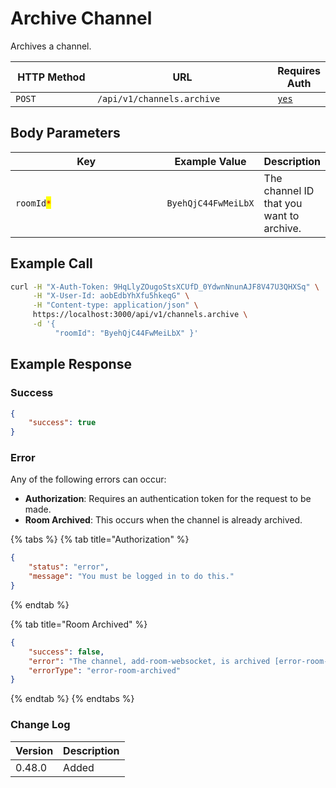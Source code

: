 # Archive Channel

Archives a channel.

<table><thead><tr><th width="163">HTTP Method</th><th width="339">URL</th><th>Requires Auth</th></tr></thead><tbody><tr><td><code>POST</code></td><td><code>/api/v1/channels.archive</code></td><td><a href="../../authentication-endpoints/"><code>yes</code></a></td></tr></tbody></table>

## Body Parameters

<table><thead><tr><th width="230.33333333333331">Key</th><th>Example Value</th><th>Description</th></tr></thead><tbody><tr><td><code>roomId</code><mark style="color:red;"><code>*</code></mark></td><td><code>ByehQjC44FwMeiLbX</code></td><td>The channel ID that you want to archive.</td></tr></tbody></table>

## Example Call

```bash
curl -H "X-Auth-Token: 9HqLlyZOugoStsXCUfD_0YdwnNnunAJF8V47U3QHXSq" \
     -H "X-User-Id: aobEdbYhXfu5hkeqG" \
     -H "Content-type: application/json" \
     https://localhost:3000/api/v1/channels.archive \
     -d '{ 
          "roomId": "ByehQjC44FwMeiLbX" }'
```

## Example Response

### Success&#x20;

```json
{
    "success": true
}
```

### Error

Any of the following errors can occur:

* **Authorization**: Requires an authentication token for the request to be made.
* **Room Archived**: This occurs when the channel is already archived.

{% tabs %}
{% tab title="Authorization" %}
```json
{
    "status": "error",
    "message": "You must be logged in to do this."
}
```
{% endtab %}

{% tab title="Room Archived" %}
```json
{
    "success": false,
    "error": "The channel, add-room-websocket, is archived [error-room-archived]",
    "errorType": "error-room-archived"
}
```
{% endtab %}
{% endtabs %}

### Change Log

| Version | Description |
| ------- | ----------- |
| 0.48.0  | Added       |
